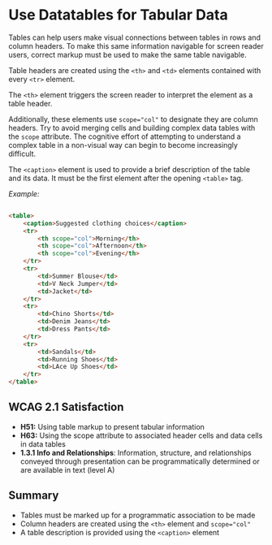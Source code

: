 # Use Datatables for Tabular Data

Tables can help users make visual connections between tables in rows and column headers. To make this same information navigable for screen reader users, correct markup must be used to make the same table navigable.


Table headers are created using the `<th>` and `<td>` elements contained with every `<tr>` element.


The `<th>` element triggers the screen reader to interpret the element as a table header.


Additionally, these elements use `scope="col"` to designate they are column headers. Try to avoid merging cells and building complex data tables with the `scope` attribute. The cognitive effort of attempting to understand a complex table in a non-visual way can begin to become increasingly difficult.


The `<caption>` element is used to provide a brief description of the table and its data. It must be the first element after the opening `<table>` tag.


_Example:_

```html

<table>
    <caption>Suggested clothing choices</caption>
    <tr>
        <th scope="col">Morning</th>
        <th scope="col">Afternoon</th>
        <th scope="col">Evening</th>
    </tr>
    <tr>
        <td>Summer Blouse</td>
        <td>V Neck Jumper</td>
        <td>Jacket</td>
    </tr>
    <tr>
        <td>Chino Shorts</td>
        <td>Denim Jeans</td>
        <td>Dress Pants</td>
    </tr>
    <tr>
        <td>Sandals</td>
        <td>Running Shoes</td>
        <td>LAce Up Shoes</td>
    </tr>
</table>

```


## WCAG 2.1 Satisfaction

- **H51:** Using table markup to present tabular information
- **H63:** Using the scope attribute to associated header cells and data cells in data tables
- **1.3.1 Info and Relationships**: Information, structure, and relationships conveyed through presentation can be programmatically determined or are available in text (level A)


## Summary

- Tables must be marked up for a programmatic association to be made
- Column headers are created using the `<th>` element and `scope="col"`
- A table description is provided using the `<caption>` element
